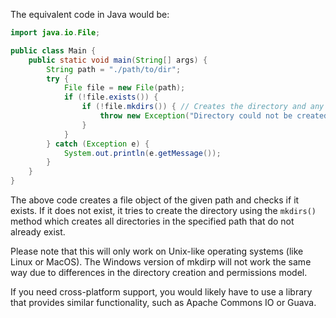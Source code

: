The equivalent code in Java would be:

```java
import java.io.File;

public class Main {
    public static void main(String[] args) {
        String path = "./path/to/dir";
        try {
            File file = new File(path);
            if (!file.exists()) {
                if (!file.mkdirs()) { // Creates the directory and any missing parent directories.
                    throw new Exception("Directory could not be created.");
                }
            }
        } catch (Exception e) {
            System.out.println(e.getMessage());
        }
    }
}
```
The above code creates a file object of the given path and checks if it exists. If it does not exist, it tries to create the directory using the `mkdirs()` method which creates all directories in the specified path that do not already exist. 

Please note that this will only work on Unix-like operating systems (like Linux or MacOS). The Windows version of mkdirp will not work the same way due to differences in the directory creation and permissions model.

If you need cross-platform support, you would likely have to use a library that provides similar functionality, such as Apache Commons IO or Guava.
